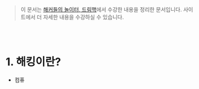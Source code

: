 > 이 문서는 [해커들의 놀이터, 드림핵](https://dreamhack.io/)에서 수강한 내용을 정리한 문서입니다. 사이트에서 더 자세한 내용을 수강하실 수 있습니다.

<br>
<br>

# 1. 해킹이란?

* 컴퓨
